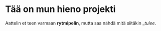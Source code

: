 # Tää on mun hieno projekti

Aattelin et teen varmaan **rytmipelin**, mutta saa nähdä mitä siitäkin __tulee_. 
